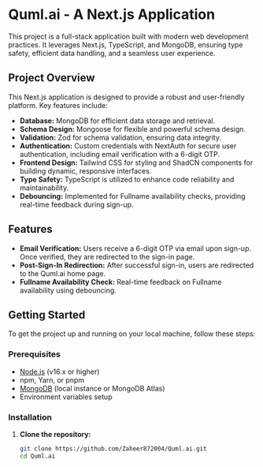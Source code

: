 # Quml.ai - A Next.js Application

This project is a full-stack application built with modern web development practices. It leverages Next.js, TypeScript, and MongoDB, ensuring type safety, efficient data handling, and a seamless user experience.

## Project Overview

This Next.js application is designed to provide a robust and user-friendly platform. Key features include:

- **Database:** MongoDB for efficient data storage and retrieval.
- **Schema Design:** Mongoose for flexible and powerful schema design.
- **Validation:** Zod for schema validation, ensuring data integrity.
- **Authentication:** Custom credentials with NextAuth for secure user authentication, including email verification with a 6-digit OTP.
- **Frontend Design:** Tailwind CSS for styling and ShadCN components for building dynamic, responsive interfaces.
- **Type Safety:** TypeScript is utilized to enhance code reliability and maintainability.
- **Debouncing:** Implemented for Fullname availability checks, providing real-time feedback during sign-up.

## Features

- **Email Verification:** Users receive a 6-digit OTP via email upon sign-up. Once verified, they are redirected to the sign-in page.
- **Post-Sign-In Redirection:** After successful sign-in, users are redirected to the Quml.ai home page.
- **Fullname Availability Check:** Real-time feedback on Fullname availability using debouncing.

## Getting Started

To get the project up and running on your local machine, follow these steps:

### Prerequisites

- [Node.js](https://nodejs.org/) (v16.x or higher)
- npm, Yarn, or pnpm
- [MongoDB](https://www.mongodb.com/) (local instance or MongoDB Atlas)
- Environment variables setup

### Installation

1. **Clone the repository:**

   ```bash
   git clone https://github.com/Zaheer872004/Quml.ai.git
   cd Quml.ai
